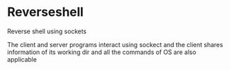 # Reverseshell
Reverse shell using sockets


The client and server programs interact using sockect and the client shares information of its working dir and all the commands of OS are also applicable
